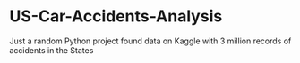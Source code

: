 # US-Car-Accidents-Analysis
Just a random Python project found data on Kaggle with 3 million records of accidents in the States
